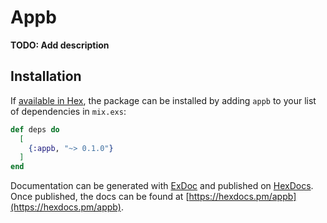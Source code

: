 # Appb

**TODO: Add description**

## Installation

If [available in Hex](https://hex.pm/docs/publish), the package can be installed
by adding `appb` to your list of dependencies in `mix.exs`:

```elixir
def deps do
  [
    {:appb, "~> 0.1.0"}
  ]
end
```

Documentation can be generated with [ExDoc](https://github.com/elixir-lang/ex_doc)
and published on [HexDocs](https://hexdocs.pm). Once published, the docs can
be found at [https://hexdocs.pm/appb](https://hexdocs.pm/appb).

